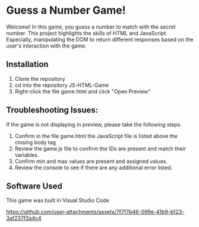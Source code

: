 # Guess a Number Game! 
Welcome! In this game, you guess a number to match with the secret number. This project highlights the skills of HTML and JavaScript. Especially, manipulating the DOM to return different responses based on the user's interaction with the game. 


## Installation 
1. Clone the repository 
2. cd into the repository JS-HTML-Game
3. Right-click the file game.html and click "Open Preview" 

## Troubleshooting Issues:
If the game is not displaying in preview, please take the following steps. 
1. Confirm in the file game.html the JavaScript file is listed above the closing body tag <script src="game.js"></script>
2. Review the game.js file to confirm the IDs are present and match their variables.
3. Confirm min and max values are present and assigned values.
4. Review the console to see if there are any additional error listed.

## Software Used

This game was built in Visual Studio Code






https://github.com/user-attachments/assets/7f7f7b46-099e-41b9-b123-3af237f3a4c4

